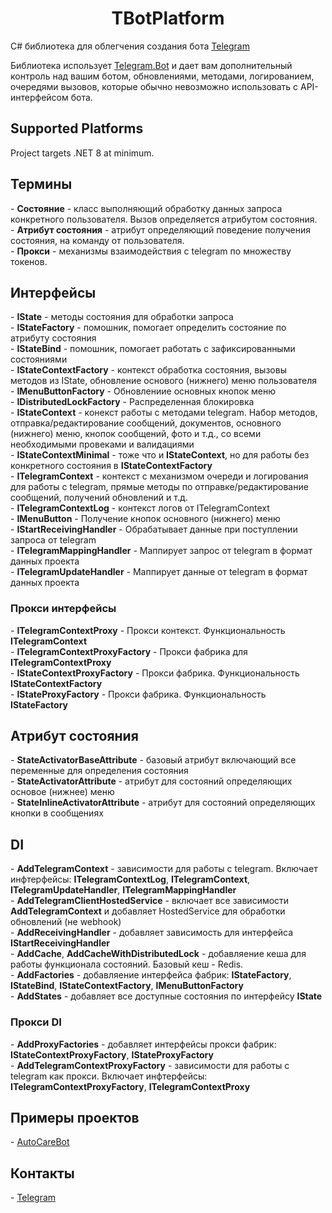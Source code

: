 <h1 align="center">TBotPlatform</h1>
C# библиотека для облегчения создания бота <a href="https://core.telegram.org/bots/api">Telegram</a>

Библиотека использует <a href="https://www.nuget.org/packages/Telegram.Bot/">Telegram.Bot</a> и дает вам дополнительный контроль над вашим ботом, обновлениями, методами, логированием, очередями вызовов, которые обычно невозможно использовать с API-интерфейсом бота.

<h2>Supported Platforms</h2>
Project targets .NET 8 at minimum.

<h2>Термины</h2>
 - <b>Состояние</b> - класс выполняющий обработку данных запроса конкретного пользователя. Вызов определяется атрибутом состояния.
 <br/>- <b>Атрибут состояния</b> - атрибут определяющий поведение получения состояния, на команду от пользователя.
 <br/>- <b>Прокси</b> - механизмы взаимодействия с telegram по множеству токенов.

<h2>Интерфейсы</h2>
  - <b>IState</b> - методы состояния для обработки запроса
  <br/>- <b>IStateFactory</b> - помошник, помогает определить состояние по атрибуту состояния
  <br/>- <b>IStateBind</b> - помошник, помогает работать с зафиксированными состояниями
  <br/>- <b>IStateContextFactory</b> - контекст обработка состояния, вызовы методов из IState, обновление основого (нижнего) меню пользователя
  <br/>- <b>IMenuButtonFactory</b> - Обновлениие основных кнопок меню
  <br/>- <b>IDistributedLockFactory</b> - Распределенная блокировка
  <br/>- <b>IStateContext</b> - конекст работы с методами telegram. Набор методов, отправка/редактирование сообщений, документов, основного (нижнего) меню, кнопок сообщений, фото и т.д., со всеми необходимыми провеками и валидациями
  <br/>- <b>IStateContextMinimal</b> - тоже что и <b>IStateContext</b>, но для работы без конкретного состояния в <b>IStateContextFactory</b>
  <br/>- <b>ITelegramContext</b> - контекст с механизмом очереди и логирования для работы с telegram, прямые методы по отправке/редактирование сообщений, получений обновлений и т.д.
  <br/>- <b>ITelegramContextLog</b> - контекст логов от ITelegramContext
  <br/>- <b>IMenuButton</b> - Получение кнопок основного (нижнего) меню
  <br/>- <b>IStartReceivingHandler</b> - Обрабатывает данные при поступлении запроса от telegram
  <br/>- <b>ITelegramMappingHandler</b> - Маппирует запрос от telegram в формат данных проекта
  <br/>- <b>ITelegramUpdateHandler</b> - Маппирует данные от telegram в формат данных проекта

<h3>Прокси интерфейсы</h3>
  - <b>ITelegramContextProxy</b> - Прокси контекст. Функциональность <b>ITelegramContext</b>
  <br/>- <b>ITelegramContextProxyFactory</b> - Прокси фабрика для <b>ITelegramContextProxy</b>
  <br/>- <b>IStateContextProxyFactory</b> - Прокси фабрика. Функциональность <b>IStateContextFactory</b>
  <br/>- <b>IStateProxyFactory</b> - Прокси фабрика. Функциональность <b>IStateFactory</b>

<h2>Атрибут состояния</h2>
  - <b>StateActivatorBaseAttribute</b> - базовый атрибут включающий все переменные для определения состояния
  <br/>- <b>StateActivatorAttribute</b> - атрибут для состояний определяющих основое (нижнее) меню
  <br/>- <b>StateInlineActivatorAttribute</b> - атрибут для состояний определяющих кнопки в сообщениях

<h2>DI</h2>
  - <b>AddTelegramContext</b> - зависимости для работы с telegram. Включает инфтерфейсы: <b/>ITelegramContextLog</b>, <b/>ITelegramContext</b>, <b/>ITelegramUpdateHandler</b>, <b/>ITelegramMappingHandler</b>
  <br/>- <b>AddTelegramClientHostedService</b> - включает все зависимости <b>AddTelegramContext</b> и добавляет HostedService для обработки обновлений (не webhook)
  <br/>- <b>AddReceivingHandler</b> - добавляет зависимость для интерфейса <b>IStartReceivingHandler</b>
  <br/>- <b>AddCache</b>, <b>AddCacheWithDistributedLock</b> - добавляение кеша для работы функционала состояний. Базовый кеш - Redis.
  <br/>- <b>AddFactories</b> - добавляение интерфейса фабрик: <b>IStateFactory</b>, <b>IStateBind</b>, <b>IStateContextFactory</b>, <b>IMenuButtonFactory</b>
  <br/>- <b>AddStates</b> - добавляет все доступные состояния по интерфейсу <b>IState</b>

<h3>Прокси DI</h3>
  - <b>AddProxyFactories</b> - добавляет интерфейсы прокси фабрик: <b>IStateContextProxyFactory</b>, <b>IStateProxyFactory</b>
  <br/>- <b>AddTelegramContextProxyFactory</b> - зависимости для работы с telegram как прокси. Включает инфтерфейсы: <b/>ITelegramContextProxyFactory</b>, <b/>ITelegramContextProxy</b>



<h2>Примеры проектов</h2>
  - <a href="https://t.me/mycarcarebot">AutoCareBot</a>

<h2>Контакты</h2>
  - <a href="https://t.me/PBolDeveloper">Telegram</a>
  